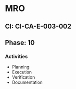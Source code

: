 # MRO

## CI: CI-CA-E-003-002
## Phase: 10

### Activities
- Planning
- Execution
- Verification
- Documentation
